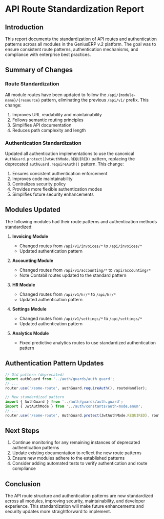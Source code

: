 # API Route Standardization Report

## Introduction

This report documents the standardization of API routes and authentication patterns across all modules in the GeniusERP v.2 platform. The goal was to ensure consistent route patterns, authentication mechanisms, and compliance with enterprise best practices.

## Summary of Changes

### Route Standardization

All module routes have been updated to follow the `/api/{module-name}/{resource}` pattern, eliminating the previous `/api/v1/` prefix. This change:

1. Improves URL readability and maintainability
2. Follows semantic routing principles
3. Simplifies API documentation
4. Reduces path complexity and length

### Authentication Standardization

Updated all authentication implementations to use the canonical `AuthGuard.protect(JwtAuthMode.REQUIRED)` pattern, replacing the deprecated `authGuard.requireAuth()` pattern. This change:

1. Ensures consistent authentication enforcement
2. Improves code maintainability
3. Centralizes security policy
4. Provides more flexible authentication modes
5. Simplifies future security enhancements

## Modules Updated

The following modules had their route patterns and authentication methods standardized:

1. **Invoicing Module**
   - Changed routes from `/api/v1/invoices/*` to `/api/invoices/*`
   - Updated authentication pattern

2. **Accounting Module**
   - Changed routes from `/api/v1/accounting/*` to `/api/accounting/*`
   - Note Contabil routes updated to the standard pattern

3. **HR Module**
   - Changed routes from `/api/v1/hr/*` to `/api/hr/*`
   - Updated authentication pattern

4. **Settings Module**
   - Changed routes from `/api/v1/settings/*` to `/api/settings/*`
   - Updated authentication pattern

5. **Analytics Module**
   - Fixed predictive analytics routes to use standardized authentication pattern

## Authentication Pattern Updates

```typescript
// Old pattern (deprecated)
import authGuard from '../auth/guards/auth.guard';
// ...
router.use('/some-route', authGuard.requireAuth(), routeHandler);

// New standardized pattern
import { AuthGuard } from '../auth/guards/auth.guard';
import { JwtAuthMode } from '../auth/constants/auth-mode.enum';
// ...
router.use('/some-route', AuthGuard.protect(JwtAuthMode.REQUIRED), routeHandler);
```

## Next Steps

1. Continue monitoring for any remaining instances of deprecated authentication patterns
2. Update existing documentation to reflect the new route patterns
3. Ensure new modules adhere to the established patterns
4. Consider adding automated tests to verify authentication and route compliance

## Conclusion

The API route structure and authentication patterns are now standardized across all modules, improving security, maintainability, and developer experience. This standardization will make future enhancements and security updates more straightforward to implement.